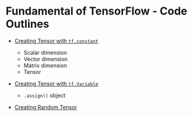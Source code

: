 # Fundamental of TensorFlow -  Code Outlines

- <a href='01 - Tensorflow.ipynb'>Creating Tensor with `tf.constant`</a>
    - Scalar dimension
    - Vector dimension
    - Matrix dimension
    - Tensor 
- <a href='./02 - Creating Tensor.ipynb'>Creating Tensor with `tf.Variable`</a>
    - `.assign()` object

- <a href='./02 - Creating Tensor.ipynb'>Creating Random Tensor</a>